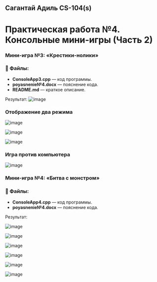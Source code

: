 ## Сагантай Адиль CS-104(s) 
# Практическая работа №4. Консольные мини-игры (Часть 2)

### Мини-игра №3: «Крестики-нолики»

### 📝 Файлы:
- **ConsoleApp3.cpp** — код программы.
- **poyasnenie№4.docx** — пояснение кода.
- **README.md** — краткое описание.

Результат:
![image](https://github.com/user-attachments/assets/c8ebb34a-7f2a-48eb-8a55-a9eecb45072f)
### Отображение два режима

![image](https://github.com/user-attachments/assets/c096b93c-08b6-4b7f-93df-5129b00d2a73)


![image](https://github.com/user-attachments/assets/300a3adb-69f1-43e6-a84c-b46168c7adc0)

![image](https://github.com/user-attachments/assets/04fb2559-42ae-46f9-9aab-3bbebc5c2ec1)

### Игра против компьютера


![image](https://github.com/user-attachments/assets/567e2977-09ac-4d5a-9571-77eee67d474d)




### Мини-игра №4: «Битва с монстром»

### 📝 Файлы:
- **ConsoleApp4.cpp** — код программы.
- **poyasnenie№4.docx** — пояснение кода.

Результат: 


![image](https://github.com/user-attachments/assets/93a84239-7347-4b3c-bad5-2abb8a03d40c)

![image](https://github.com/user-attachments/assets/82a17d28-5dbf-456f-81b0-9126f3ac7df2)

![image](https://github.com/user-attachments/assets/17b0bedb-b93e-40cb-a71f-8f9d816c0404)

![image](https://github.com/user-attachments/assets/9edb784f-cb0e-4792-94cb-f221c990e4f0)

![image](https://github.com/user-attachments/assets/2147f6e0-8655-43c6-8d32-7dd334566ff0)

![image](https://github.com/user-attachments/assets/7c68c5e2-cad3-4b7c-b36a-bafb535054a4)






